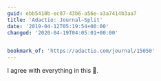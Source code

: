 ```yaml
---
guid: ebb5410b-ec07-43b6-a56e-a3a7414b3aa7
title: 'Adactio: Journal—Split'
date: '2019-04-12T05:19:54+00:00'
changed: '2020-04-19T04:05:01+00:00'


bookmark_of: 'https://adactio.com/journal/15050'
---
```


I agree with everything in this 💯. 
